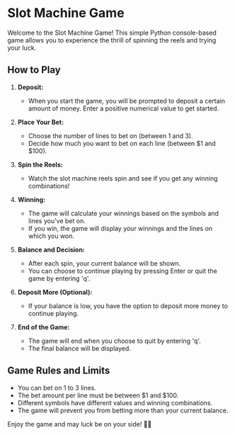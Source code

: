 # Slot Machine Game

Welcome to the Slot Machine Game! This simple Python console-based game allows you to experience the thrill of spinning the reels and trying your luck.

## How to Play

1. **Deposit:**
   - When you start the game, you will be prompted to deposit a certain amount of money. Enter a positive numerical value to get started.

2. **Place Your Bet:**
   - Choose the number of lines to bet on (between 1 and 3).
   - Decide how much you want to bet on each line (between $1 and $100).

3. **Spin the Reels:**
   - Watch the slot machine reels spin and see if you get any winning combinations!

4. **Winning:**
   - The game will calculate your winnings based on the symbols and lines you've bet on.
   - If you win, the game will display your winnings and the lines on which you won.

5. **Balance and Decision:**
   - After each spin, your current balance will be shown.
   - You can choose to continue playing by pressing Enter or quit the game by entering 'q'.

6. **Deposit More (Optional):**
   - If your balance is low, you have the option to deposit more money to continue playing.

7. **End of the Game:**
   - The game will end when you choose to quit by entering 'q'.
   - The final balance will be displayed.

## Game Rules and Limits

- You can bet on 1 to 3 lines.
- The bet amount per line must be between $1 and $100.
- Different symbols have different values and winning combinations.
- The game will prevent you from betting more than your current balance.


Enjoy the game and may luck be on your side! 🎰🍀
